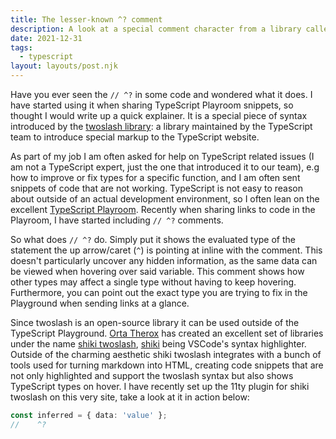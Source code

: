 ```yaml
---
title: The lesser-known ^? comment
description: A look at a special comment character from a library called twoslash and what it does.
date: 2021-12-31
tags:
  - typescript
layout: layouts/post.njk
---
```


Have you ever seen the `// ^?` in some code and wondered what it does. I have started using it when sharing TypeScript Playroom snippets, so thought I would write up a quick explainer. It is a special piece of syntax introduced by the [twoslash library](https://www.npmjs.com/package/@typescript/twoslash): a library maintained by the TypeScript team to introduce special markup to the TypeScript website.

As part of my job I am often asked for help on TypeScript related issues (I am not a TypeScript expert, just the one that introduced it to our team), e.g how to improve or fix types for a specific function, and I am often sent snippets of code that are not working. TypeScript is not easy to reason about outside of an actual development environment, so I often lean on the excellent [TypeScript Playroom](https://www.typescriptlang.org/play). Recently when sharing links to code in the Playroom, I have started including `// ^?` comments.

So what does `// ^?` do. Simply put it shows the evaluated type of the statement the up arrow/caret (`^`) is pointing at inline with the comment. This doesn't particularly uncover any hidden information, as the same data can be viewed when hovering over said variable. This comment shows how other types may affect a single type without having to keep hovering. Furthermore, you can point out the exact type you are trying to fix in the Playground when sending links at a glance.

Since twoslash is an open-source library it can be used outside of the TypeScript Playground. [Orta Therox](https://orta.io/) has created an excellent set of libraries under the name [shiki twoslash](https://shikijs.github.io/twoslash/), [shiki](https://github.com/shikijs/shiki) being VSCode's syntax highlighter. Outside of the charming aesthetic shiki twoslash integrates with a bunch of tools used for turning markdown into HTML, creating code snippets that are not only highlighted and support the twoslash syntax but also shows TypeScript types on hover. I have recently set up the 11ty plugin for shiki twoslash on this very site, take a look at it in action below:

```typescript twoslash
const inferred = { data: 'value' };
//    ^?
```